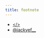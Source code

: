 ```yaml
---
title: footnote
---
```


* [</>](https://github.com/jackyef)
* [@jackyef__](https://twitter.com/jackyef__)

